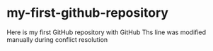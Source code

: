 # my-first-github-repository
Here is my first GitHub repository with GitHub
Ths line was modified manually during conflict resolution